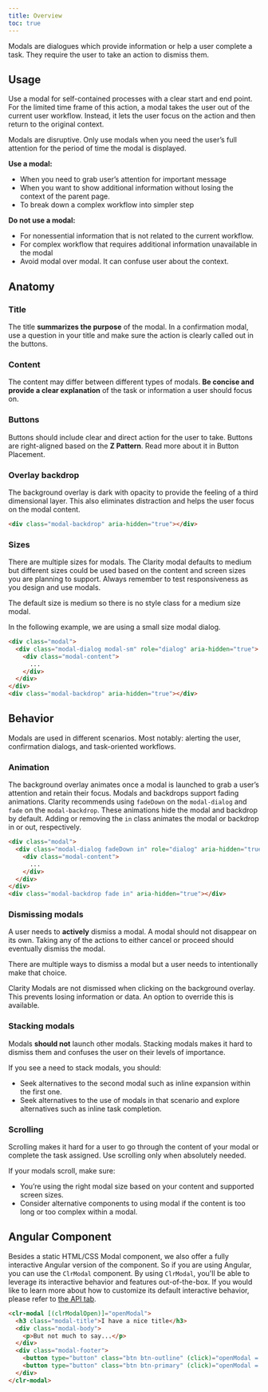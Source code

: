 ```yaml
---
title: Overview
toc: true
---
```


Modals are dialogues which provide information or help a user complete a task. They require the user to take an action to dismiss them.

## Usage

Use a modal for self-contained processes with a clear start and end point. For the limited time frame of this action, a modal takes the user out of the current user workflow. Instead, it lets the user focus on the action and then return to the original context.

<DocVideo src="/images/components/modal/modal-basic.mp4" :width="736"  :autoplay="true" bgColor="#353335"></DocVideo>

<div class="top-margin-wrapper">
  <cds-alert-group status="warning">
    <cds-alert>Modals are disruptive. Only use modals when you need the user’s full attention for the period of time the modal is displayed.</cds-alert>
  </cds-alert-group>
</div>

**Use a modal:**

- When you need to grab user’s attention for important message
- When you want to show additional information without losing the context of the parent page.
- To break down a complex workflow into simpler step

**Do not use a modal:**

- For nonessential information that is not related to the current workflow.
- For complex workflow that requires additional information unavailable in the modal
- Avoid modal over modal. It can confuse user about the context.

## Anatomy

<DocModalWrapper></DocModalWrapper>

### Title

The title **summarizes the purpose** of the modal. In a confirmation modal, use a question in your title and make sure the action is clearly called out in the buttons.

### Content

The content may differ between different types of modals. **Be concise and provide a clear explanation** of the task or information a user should focus on.

### Buttons

Buttons should include clear and direct action for the user to take. Buttons are right-aligned based on the **Z&#160;Pattern**. Read more about it in Button Placement.

### Overlay backdrop

The background overlay is dark with opacity to provide the feeling of a third dimensional layer. This also eliminates distraction and helps the user focus on the modal content.

<doc-demo demo="/demos/modal/modal-backdrop.html" class="has-padding"></doc-demo>

<DocDemo toggle="false">

```html
<div class="modal-backdrop" aria-hidden="true"></div>
```

</DocDemo>

### Sizes

There are multiple sizes for modals. The Clarity modal defaults to medium but different sizes could be used based on the content and screen sizes you are planning to support. Always remember to test responsiveness as you design and use modals.

<doc-demo demo="/demos/modal/modal-sizes.html"></doc-demo>

<div class="top-margin-wrapper">
  <cds-alert-group status="info">
    <cds-alert>The default size is medium so there is no style class for a medium size modal.</cds-alert>
  </cds-alert-group>
</div>

In the following example, we are using a small size modal dialog.

<DocModalWrapper size="sm"></DocModalWrapper>

<DocDemo toggle="false">

```html
<div class="modal">
  <div class="modal-dialog modal-sm" role="dialog" aria-hidden="true">
    <div class="modal-content">
      ...
    </div>
  </div>
</div>
<div class="modal-backdrop" aria-hidden="true"></div>
```

</DocDemo>

## Behavior

Modals are used in different scenarios. Most notably: alerting the user, confirmation dialogs, and task-oriented workflows.

### Animation

The background overlay animates once a modal is launched to grab a user’s attention and retain their focus. Modals and backdrops support fading animations. Clarity recommends using `fadeDown` on the `modal-dialog` and `fade` on the `modal-backdrop`. These animations hide the modal and backdrop by default. Adding or removing the `in` class animates the modal or backdrop in or out, respectively.

<div class="top-margin-wrapper">

<DocDemo toggle="false">

```html
<div class="modal">
  <div class="modal-dialog fadeDown in" role="dialog" aria-hidden="true">
    <div class="modal-content">
      ...
    </div>
  </div>
</div>
<div class="modal-backdrop fade in" aria-hidden="true"></div>
```

</DocDemo>

</div>

### Dismissing modals

A user needs to **actively** dismiss a modal. A modal should not disappear on its own. Taking any of the actions to either cancel or proceed should eventually dismiss the modal.

<div class="clr-row">
<div class="clr-col-lg-6 clr-col-md-12">

There are multiple ways to dismiss a modal but a user needs to intentionally make that choice.

Clarity Modals are not dismissed when clicking on the background overlay. This prevents losing information or data. An option to override this is available.

</div>
<div class="clr-col-lg-6 clr-col-md-12">

<ClrImage title="Dismissing modals" src="/images/components/modal/dismissing.png" :align="'left'" :width="420" />

</div>
</div>

### Stacking modals

Modals **should not** launch other modals. Stacking modals makes it hard to dismiss them and confuses the user on their levels of importance.

<div class="clr-row">
<div class="clr-col-lg-6 clr-col-md-12">

If you see a need to stack modals, you should:

- Seek alternatives to the second modal such as inline expansion within the first one.
- Seek alternatives to the use of modals in that scenario and explore alternatives such as inline task completion.

</div>
<div class="clr-col-lg-6 clr-col-md-12">

<ClrImage title="Stacking modals" src="/images/components/modal/stacking.png" :align="'left'" :width="420" />

</div>
</div>

### Scrolling

Scrolling makes it hard for a user to go through the content of your modal or complete the task assigned. Use scrolling only when absolutely needed.

If your modals scroll, make sure:

- You’re using the right modal size based on your content and supported screen sizes.
- Consider alternative components to using modal if the content is too long or too complex within a modal.

## Angular Component

Besides a static HTML/CSS Modal component, we also offer a fully interactive Angular version of the component. So if you are using Angular, you can use the `ClrModal` component. By using `ClrModal`, you'll be able to leverage its interactive behavior and features out-of-the-box. If you would like to learn more about how to customize its default interactive behavior, please refer to [the API tab](./api.html).

<div class="top-margin-wrapper">

<DocDemo toggle="false">

```html
<clr-modal [(clrModalOpen)]="openModal">
  <h3 class="modal-title">I have a nice title</h3>
  <div class="modal-body">
    <p>But not much to say...</p>
  </div>
  <div class="modal-footer">
    <button type="button" class="btn btn-outline" (click)="openModal = false">Cancel</button>
    <button type="button" class="btn btn-primary" (click)="openModal = false">Ok</button>
  </div>
</clr-modal>
```

</DocDemo>

</div>
